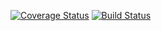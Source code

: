 [![Coverage Status](https://coveralls.io/repos/github/wbw2002/swe1-personal-assignment/badge.svg?branch=main)](https://coveralls.io/github/wbw2002/swe1-personal-assignment?branch=main)
[![Build Status](https://app.travis-ci.com/wbw2002/swe1-personal-assignment.svg&branch=main)](https://app.travis-ci.com/wbw2002/swe1-personal-assignment)
